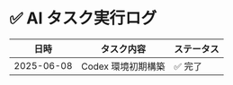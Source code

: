 # ✅ AI タスク実行ログ

| 日時       | タスク内容         | ステータス |
| ---------- | ------------------ | ---------- |
| 2025-06-08 | Codex 環境初期構築 | ✅ 完了    |
